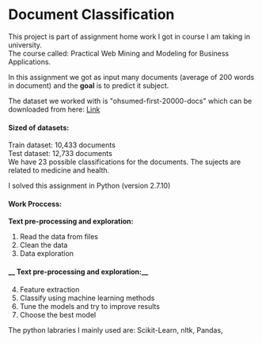# Document Classification

This project is part of assignment home work I got in course I am taking in university.  
The course called: Practical Web Mining and Modeling for Business Applications.

In this assignment we got as input many documents (average of 200 words in document) and the **goal**  is to predict it subject.

The dataset we worked with is "ohsumed-first-20000-docs" which can be downloaded from here: [Link](http://disi.unitn.it/moschitti/corpora.htm)  
  
#### Sized of datasets:
Train dataset: 10,433 documents  
Test dataset: 12,733 documents  
We have 23 possible classifications for the documents. The sujects are related to medicine and health.  

I solved this assignment in Python (version 2.7.10)  

#### __Work Proccess:__
__Text pre-processing and exploration:__  
1. Read the data from files  
2. Clean the data  
3. Data exploration  
  
#### __ Text pre-processing and exploration:__  
4. Feature extraction  
5. Classify using machine learning methods  
6. Tune the models and try to improve results  
7. Choose the best model  
  
The python labraries I mainly used are: Scikit-Learn, nltk, Pandas, 

